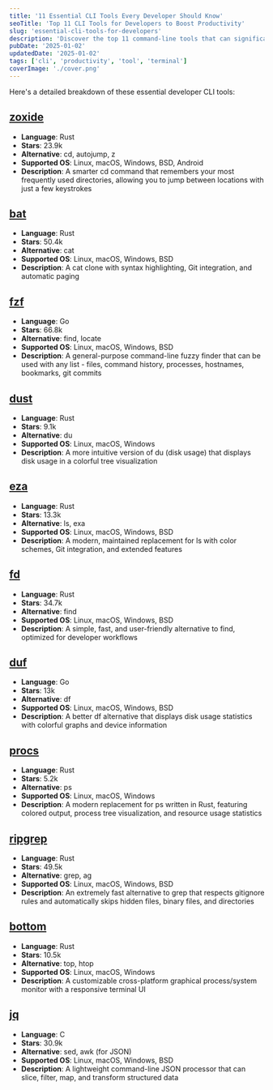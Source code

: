 ```yaml
---
title: '11 Essential CLI Tools Every Developer Should Know'
seoTitle: 'Top 11 CLI Tools for Developers to Boost Productivity'
slug: 'essential-cli-tools-for-developers'
description: 'Discover the top 11 command-line tools that can significantly enhance your development workflow and productivity.'
pubDate: '2025-01-02'
updatedDate: '2025-01-02'
tags: ['cli', 'productivity', 'tool', 'terminal']
coverImage: './cover.png'
---
```


Here's a detailed breakdown of these essential developer CLI tools:

##  [zoxide](https://github.com/ajeetdsouza/zoxide)
- **Language**: Rust
- **Stars**: 23.9k
- **Alternative**: cd, autojump, z
- **Supported OS**: Linux, macOS, Windows, BSD, Android
- **Description**: A smarter cd command that remembers your most frequently used directories, allowing you to jump between locations with just a few keystrokes

## [bat](https://github.com/sharkdp/bat)
- **Language**: Rust
- **Stars**: 50.4k
- **Alternative**: cat
- **Supported OS**: Linux, macOS, Windows, BSD
- **Description**: A cat clone with syntax highlighting, Git integration, and automatic paging

## [fzf](https://github.com/junegunn/fzf)
- **Language**: Go
- **Stars**: 66.8k
- **Alternative**: find, locate
- **Supported OS**: Linux, macOS, Windows, BSD
- **Description**: A general-purpose command-line fuzzy finder that can be used with any list - files, command history, processes, hostnames, bookmarks, git commits

## [dust](https://github.com/bootandy/dust)
- **Language**: Rust
- **Stars**: 9.1k
- **Alternative**: du
- **Supported OS**: Linux, macOS, Windows
- **Description**: A more intuitive version of du (disk usage) that displays disk usage in a colorful tree visualization

## [eza](https://github.com/eza-community/eza)
- **Language**: Rust
- **Stars**: 13.3k
- **Alternative**: ls, exa
- **Supported OS**: Linux, macOS, Windows, BSD
- **Description**: A modern, maintained replacement for ls with color schemes, Git integration, and extended features

## [fd](https://github.com/sharkdp/fd)
- **Language**: Rust
- **Stars**: 34.7k
- **Alternative**: find
- **Supported OS**: Linux, macOS, Windows, BSD
- **Description**: A simple, fast, and user-friendly alternative to find, optimized for developer workflows

## [duf](https://github.com/muesli/duf)
- **Language**: Go
- **Stars**: 13k
- **Alternative**: df
- **Supported OS**: Linux, macOS, Windows, BSD
- **Description**: A better df alternative that displays disk usage statistics with colorful graphs and device information

## [procs](https://github.com/dalance/procs)
- **Language**: Rust
- **Stars**: 5.2k
- **Alternative**: ps
- **Supported OS**: Linux, macOS, Windows
- **Description**: A modern replacement for ps written in Rust, featuring colored output, process tree visualization, and resource usage statistics

## [ripgrep](https://github.com/BurntSushi/ripgrep)
- **Language**: Rust
- **Stars**: 49.5k
- **Alternative**: grep, ag
- **Supported OS**: Linux, macOS, Windows, BSD
- **Description**: An extremely fast alternative to grep that respects gitignore rules and automatically skips hidden files, binary files, and directories

## [bottom](https://github.com/ClementTsang/bottom)
- **Language**: Rust
- **Stars**: 10.5k
- **Alternative**: top, htop
- **Supported OS**: Linux, macOS, Windows
- **Description**: A customizable cross-platform graphical process/system monitor with a responsive terminal UI

## [jq](https://github.com/jqlang/jq)
- **Language**: C
- **Stars**: 30.9k
- **Alternative**: sed, awk (for JSON)
- **Supported OS**: Linux, macOS, Windows, BSD
- **Description**: A lightweight command-line JSON processor that can slice, filter, map, and transform structured data




